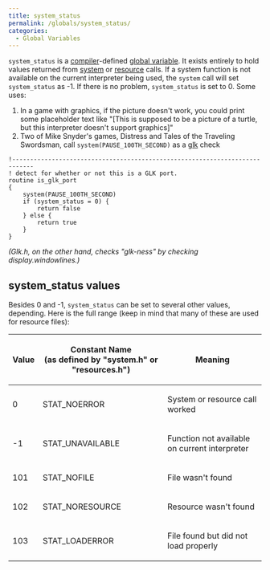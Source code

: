 ```yaml
---
title: system_status
permalink: /globals/system_status/
categories: 
  - Global Variables
---
```


`system_status` is a [compiler](basics/compiler/)-defined
[global variable](basics/global/). It exists entirely to hold values
returned from [system](guts/system/) or
[resource](basics/resources/) calls. If a system function is not
available on the current interpreter being used, the `system` call will
set `system_status` as -1. If there is no problem, `system_status` is
set to 0. Some uses:

1.  In a game with graphics, if the picture doesn't work, you could
    print some placeholder text like "\[This is supposed to be a picture
    of a turtle, but this interpreter doesn't support graphics\]"
2.  Two of Mike Snyder's games, Distress and Tales of the Traveling
    Swordsman, call `system(PAUSE_100TH_SECOND)` as a
    [glk](definitions/glk/) check

<!-- -->

    !----------------------------------------------------------------------------
    ! detect for whether or not this is a GLK port.
    routine is_glk_port
    {
        system(PAUSE_100TH_SECOND)
        if (system_status = 0) {
            return false
        } else {
            return true
        }
    }

*(Glk.h, on the other hand, checks "glk-ness" by checking display.windowlines.)*

## system_status values

Besides 0 and -1, `system_status` can be set to several other values,
depending. Here is the full range (keep in mind that many of these are
used for resource files):

<table>
<thead>
<tr class="header">
<th><p>Value</p></th>
<th><p>Constant Name<br />
(as defined by "system.h" or "resources.h")</p></th>
<th><p>Meaning</p></th>
</tr>
</thead>
<tbody>
<tr class="odd">
<td><p>0</p></td>
<td><p>STAT_NOERROR</p></td>
<td><p>System or resource call worked</p></td>
</tr>
<tr class="even">
<td><p>-1</p></td>
<td><p>STAT_UNAVAILABLE</p></td>
<td><p>Function not available on current interpreter</p></td>
</tr>
<tr class="odd">
<td><p>101</p></td>
<td><p>STAT_NOFILE</p></td>
<td><p>File wasn't found</p></td>
</tr>
<tr class="even">
<td><p>102</p></td>
<td><p>STAT_NORESOURCE</p></td>
<td><p>Resource wasn't found</p></td>
</tr>
<tr class="odd">
<td><p>103</p></td>
<td><p>STAT_LOADERROR</p></td>
<td><p>File found but did not load properly</p></td>
</tr>
</tbody>
</table>

